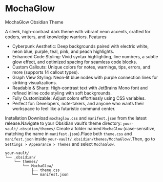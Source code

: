 # MochaGlow
MochaGlow Obsidian Theme

A sleek, high-contrast dark theme with vibrant neon accents, crafted for coders, writers, and knowledge warriors.
Features

- Cyberpunk Aesthetic: Deep backgrounds paired with electric white, neon blue, purple, teal, pink, and peach highlights.  
- Enhanced Code Styling: Vivid syntax highlighting, line numbers, a subtle glow effect, and optimized spacing for seamless code blocks.  
- Custom Callouts: Unique colors for notes, warnings, tips, errors, and more (supports 14 callout types).  
- Graph View Styling: Neon-lit blue nodes with purple connection lines for striking visualizations.  
- Readable & Sharp: High-contrast text with JetBrains Mono font and refined inline code styling with soft backgrounds.  
- Fully Customizable: Adjust colors effortlessly using CSS variables.  
- Perfect for: Developers, note-takers, and anyone who wants their workspace to feel like a futuristic command center.

Installation
Download `mochaglow.css` and `manifest.json` from the latest release.Navigate to your Obsidian vault’s theme directory: `your-vault/.obsidian/themes/`.Create a folder named `MochaGlow` (case-sensitive, matching the name in `manifest.json`).Place both `theme.css` and `manifest.json` inside `your-vault/.obsidian/themes/MochaGlow/`.Then, go to `Settings > Appearance > Themes` and select `MochaGlow`.  

```
your-vault/
└── .obsidian/
    └── themes/
        └── MochaGlow/
            ├── theme.css
            └── manifest.json
```
